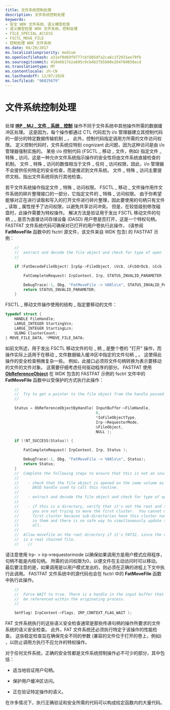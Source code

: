 ```yaml
---
title: 文件系统控制处理
description: 文件系统控制处理
keywords:
- 安全 WDK 文件系统，语义模型检查
- 语义模型检查 WDK 文件系统，控制处理
- FILE_SPECIAL_ACCESS
- FSCTL_MOVE_FILE
- 控制处理 WDK 文件系统
ms.date: 04/20/2017
ms.localizationpriority: medium
ms.openlocfilehash: a31ef0d69f0777cbfd85dfa2ca6c1f2931ee79fb
ms.sourcegitcommit: 418e6617e2a695c9cb4b37b5b60e264760858acd
ms.translationtype: MT
ms.contentlocale: zh-CN
ms.lasthandoff: 12/07/2020
ms.locfileid: "96825679"
---
```

# <a name="file-system-control-processing"></a>文件系统控制处理


## <span id="ddk_file_system_control_processing_if"></span><span id="DDK_FILE_SYSTEM_CONTROL_PROCESSING_IF"></span>


处理 [**IRP \_ MJ \_ 文件 \_ 系统 \_ 控制**](./irp-mj-file-system-control.md) 操作不同于文件系统中其他操作所需的数据缓冲区处理。 这是因为，每个操作都通过 CTL 代码宏为 i/o 管理器建立其控制代码的一部分的特定数据传输机制 \_ 。 此外，控制代码指定调用方所需的文件访问权限。 定义控制代码时，文件系统应特别 cognizant 此问题，因为这种访问是由 i/o 管理器强制实施的。 某些 i/o 控制代码 (FSCTL \_ 移动 \_ 文件，例如) 指定文件 \_ 特殊 \_ 访问，这是一种允许文件系统指示操作的安全性将由文件系统直接检查的机制。 文件 \_ 特殊 \_ 访问的数值相当于文件 \_ 任何 \_ 访问权限，因此，i/o 管理器不会提供任何特定的安全检查，而是推迟到文件系统。 文件 \_ 特殊 \_ 访问主要提供文档，指出文件系统将执行其他检查。

若干文件系统操作指定文件 \_ 特殊 \_ 访问权限。 FSCTL \_ 移动 \_ 文件操作用作文件系统的碎片整理接口的一部分，它指定文件的 \_ 特殊 \_ 访问权限。 由于你希望能够对正在进行读取和写入的打开文件进行碎片整理，因此要使用的句柄只有文件 \_ 读取 \_ 属性授予了访问权限，以避免共享访问冲突。 但是，在较低级别修改磁盘时，此操作需要为特权操作。 解决方法是验证用于发出 FSCTL 移动文件的句柄 \_ \_ 是否为直接访问存储设备 (DASD) 用户卷是否打开，这是一个特权句柄。 FASTFAT 文件系统代码可确保对已打开的用户卷执行此操作， (请参阅 **FatMoveFile** 函数中的 fsctrl 源文件，该文件来自 WDK 包含) 的 FASTFAT 示例：

```cpp
    //
    //  extract and decode the file object and check for type of open
    //

    if (FatDecodeFileObject( IrpSp->FileObject, &Vcb, &FcbOrDcb, &Ccb ) != UserVolumeOpen) {

        FatCompleteRequest( IrpContext, Irp, STATUS_INVALID_PARAMETER );

        DebugTrace(-1, Dbg, "FatMoveFile -> %08lx\n", STATUS_INVALID_PARAMETER);
        return STATUS_INVALID_PARAMETER;
    }
```

FSCTL \_ 移动文件操作使用的结构 \_ 指定要移动的文件：

```cpp
typedef struct {
    HANDLE FileHandle;
    LARGE_INTEGER StartingVcn;
    LARGE_INTEGER StartingLcn;
    ULONG ClusterCount;
} MOVE_FILE_DATA, *PMOVE_FILE_DATA;
```

如前文所述，用于发出 FSCTL 移动文件的句 \_ 柄 \_ 是整个卷的 "打开" 操作，而操作实际上适用于在移动 \_ 文件数据输入缓冲区中指定的文件句柄 \_ 。 这使得此操作的安全检查稍微复杂一些。 例如，此接口必须将文件句柄转换为表示要移动的文件的文件对象。 这需要仔细考虑任何驱动程序的部分。 FASTFAT 使用 [**ObReferenceObject**](/windows-hardware/drivers/ddi/wdm/nf-wdm-obfreferenceobject) 在 WDK 包含的 FASTFAT 示例的 fsctrl 文件中的 **FatMoveFile** 函数中以受保护的方式执行此操作：

```cpp
    //
    //  Try to get a pointer to the file object from the handle passed in.
    //

    Status = ObReferenceObjectByHandle( InputBuffer->FileHandle,
                                        0,
                                        *IoFileObjectType,
                                        Irp->RequestorMode,
                                        &FileObject,
                                        NULL );

    if (!NT_SUCCESS(Status)) {

        FatCompleteRequest( IrpContext, Irp, Status );

        DebugTrace(-1, Dbg, "FatMoveFile -> %08lx\n", Status);
        return Status;
    }
    //  Complete the following steps to ensure that this is not an invalid attempt
    //
    //    - check that the file object is opened on the same volume as the
    //      DASD handle used to call this routine.
    //
    //    - extract and decode the file object and check for type of open.
    //
    //    - if this is a directory, verify that it's not the root and that
    //      you are not trying to move the first cluster.  You cannot move the
    //      first cluster because sub-directories have this cluster number
    //      in them and there is no safe way to simultaneously update them
    //      all.
    //
    //  Allow movefile on the root directory if it's FAT32, since the root dir
    //  is a real chained file.
    //    //
```

请注意使用 Irp- &gt; irp->requestormode 以确保如果调用方是用户模式应用程序，句柄不能是内核句柄。 所需的访问权限为0，以便文件在主动访问时可以移动。 最后要注意的是，如果调用是以用户模式发出的，则必须在正确的进程上下文中执行此调用。 FASTFAT 文件系统中的源代码也会在 fsctrl 中的 **FatMoveFile** 函数中执行此操作。

```cpp
    //
    //  Force WAIT to true. There is a handle in the input buffer that can only
    //  be referenced within the originating process.
    //

    SetFlag( IrpContext->Flags, IRP_CONTEXT_FLAG_WAIT );
```

FAT 文件系统执行的这些语义安全检查通常是那些传递句柄的操作所要求的文件系统的语义安全检查。 此外，FAT 文件系统还必须执行特定于该操作的性能检查。 这些稳定检查旨在确保完全不同的参数 (兼容的文件位于打开的卷上，例如) ，以防止调用方执行不应允许的特权操作。

对于任何文件系统，正确的安全性都是文件系统控制操作必不可少的部分，其中包括：

-   适当地验证用户句柄。

-   保护用户缓冲区访问。

-   正在验证特定操作的语义。

在许多情况下，执行正确验证和安全所需的代码可以构成给定函数内的大量代码。

 

